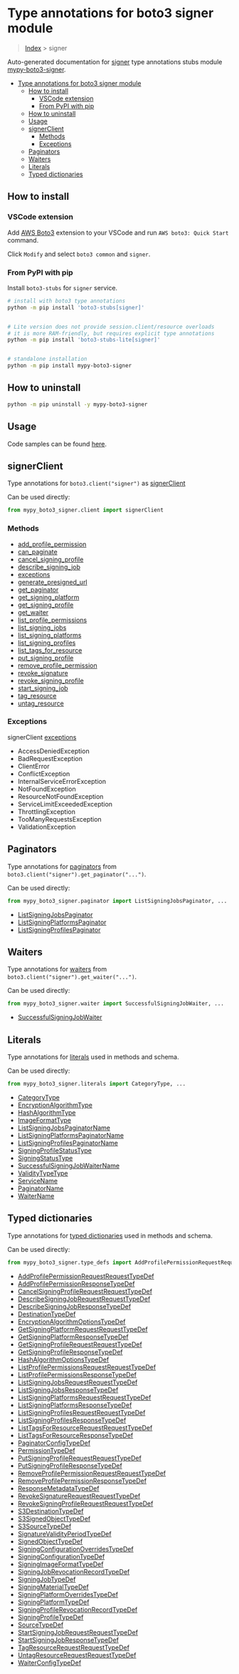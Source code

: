 <a id="type-annotations-for-boto3-signer-module"></a>

# Type annotations for boto3 signer module

> [Index](..) > signer

Auto-generated documentation for
[signer](https://boto3.amazonaws.com/v1/documentation/api/latest/reference/services/signer.html#signer)
type annotations stubs module
[mypy-boto3-signer](https://pypi.org/project/mypy-boto3-signer/).

- [Type annotations for boto3 signer module](#type-annotations-for-boto3-signer-module)
  - [How to install](#how-to-install)
    - [VSCode extension](#vscode-extension)
    - [From PyPI with pip](#from-pypi-with-pip)
  - [How to uninstall](#how-to-uninstall)
  - [Usage](#usage)
  - [signerClient](#signerclient)
    - [Methods](#methods)
    - [Exceptions](#exceptions)
  - [Paginators](#paginators)
  - [Waiters](#waiters)
  - [Literals](#literals)
  - [Typed dictionaries](#typed-dictionaries)

<a id="how-to-install"></a>

## How to install

<a id="vscode-extension"></a>

### VSCode extension

Add
[AWS Boto3](https://marketplace.visualstudio.com/items?itemName=Boto3typed.boto3-ide)
extension to your VSCode and run `AWS boto3: Quick Start` command.

Click `Modify` and select `boto3 common` and `signer`.

<a id="from-pypi-with-pip"></a>

### From PyPI with pip

Install `boto3-stubs` for `signer` service.

```bash
# install with boto3 type annotations
python -m pip install 'boto3-stubs[signer]'


# Lite version does not provide session.client/resource overloads
# it is more RAM-friendly, but requires explicit type annotations
python -m pip install 'boto3-stubs-lite[signer]'


# standalone installation
python -m pip install mypy-boto3-signer
```

<a id="how-to-uninstall"></a>

## How to uninstall

```bash
python -m pip uninstall -y mypy-boto3-signer
```

<a id="usage"></a>

## Usage

Code samples can be found [here](./usage.md).

<a id="signerclient"></a>

## signerClient

Type annotations for `boto3.client("signer")` as [signerClient](./client.md)

Can be used directly:

```python
from mypy_boto3_signer.client import signerClient
```

<a id="methods"></a>

### Methods

- [add_profile_permission](./client.md#add_profile_permission)
- [can_paginate](./client.md#can_paginate)
- [cancel_signing_profile](./client.md#cancel_signing_profile)
- [describe_signing_job](./client.md#describe_signing_job)
- [exceptions](./client.md#exceptions)
- [generate_presigned_url](./client.md#generate_presigned_url)
- [get_paginator](./client.md#get_paginator)
- [get_signing_platform](./client.md#get_signing_platform)
- [get_signing_profile](./client.md#get_signing_profile)
- [get_waiter](./client.md#get_waiter)
- [list_profile_permissions](./client.md#list_profile_permissions)
- [list_signing_jobs](./client.md#list_signing_jobs)
- [list_signing_platforms](./client.md#list_signing_platforms)
- [list_signing_profiles](./client.md#list_signing_profiles)
- [list_tags_for_resource](./client.md#list_tags_for_resource)
- [put_signing_profile](./client.md#put_signing_profile)
- [remove_profile_permission](./client.md#remove_profile_permission)
- [revoke_signature](./client.md#revoke_signature)
- [revoke_signing_profile](./client.md#revoke_signing_profile)
- [start_signing_job](./client.md#start_signing_job)
- [tag_resource](./client.md#tag_resource)
- [untag_resource](./client.md#untag_resource)

<a id="exceptions"></a>

### Exceptions

signerClient [exceptions](./client.md#exceptions)

- AccessDeniedException
- BadRequestException
- ClientError
- ConflictException
- InternalServiceErrorException
- NotFoundException
- ResourceNotFoundException
- ServiceLimitExceededException
- ThrottlingException
- TooManyRequestsException
- ValidationException

<a id="paginators"></a>

## Paginators

Type annotations for [paginators](./paginators.md) from
`boto3.client("signer").get_paginator("...")`.

Can be used directly:

```python
from mypy_boto3_signer.paginator import ListSigningJobsPaginator, ...
```

- [ListSigningJobsPaginator](./paginators.md#listsigningjobspaginator)
- [ListSigningPlatformsPaginator](./paginators.md#listsigningplatformspaginator)
- [ListSigningProfilesPaginator](./paginators.md#listsigningprofilespaginator)

<a id="waiters"></a>

## Waiters

Type annotations for [waiters](./waiters.md) from
`boto3.client("signer").get_waiter("...")`.

Can be used directly:

```python
from mypy_boto3_signer.waiter import SuccessfulSigningJobWaiter, ...
```

- [SuccessfulSigningJobWaiter](./waiters.md#successfulsigningjobwaiter)

<a id="literals"></a>

## Literals

Type annotations for [literals](./literals.md) used in methods and schema.

Can be used directly:

```python
from mypy_boto3_signer.literals import CategoryType, ...
```

- [CategoryType](./literals.md#categorytype)
- [EncryptionAlgorithmType](./literals.md#encryptionalgorithmtype)
- [HashAlgorithmType](./literals.md#hashalgorithmtype)
- [ImageFormatType](./literals.md#imageformattype)
- [ListSigningJobsPaginatorName](./literals.md#listsigningjobspaginatorname)
- [ListSigningPlatformsPaginatorName](./literals.md#listsigningplatformspaginatorname)
- [ListSigningProfilesPaginatorName](./literals.md#listsigningprofilespaginatorname)
- [SigningProfileStatusType](./literals.md#signingprofilestatustype)
- [SigningStatusType](./literals.md#signingstatustype)
- [SuccessfulSigningJobWaiterName](./literals.md#successfulsigningjobwaitername)
- [ValidityTypeType](./literals.md#validitytypetype)
- [ServiceName](./literals.md#servicename)
- [PaginatorName](./literals.md#paginatorname)
- [WaiterName](./literals.md#waitername)

<a id="typed-dictionaries"></a>

## Typed dictionaries

Type annotations for [typed dictionaries](./type_defs.md) used in methods and
schema.

Can be used directly:

```python
from mypy_boto3_signer.type_defs import AddProfilePermissionRequestRequestTypeDef, ...
```

- [AddProfilePermissionRequestRequestTypeDef](./type_defs.md#addprofilepermissionrequestrequesttypedef)
- [AddProfilePermissionResponseTypeDef](./type_defs.md#addprofilepermissionresponsetypedef)
- [CancelSigningProfileRequestRequestTypeDef](./type_defs.md#cancelsigningprofilerequestrequesttypedef)
- [DescribeSigningJobRequestRequestTypeDef](./type_defs.md#describesigningjobrequestrequesttypedef)
- [DescribeSigningJobResponseTypeDef](./type_defs.md#describesigningjobresponsetypedef)
- [DestinationTypeDef](./type_defs.md#destinationtypedef)
- [EncryptionAlgorithmOptionsTypeDef](./type_defs.md#encryptionalgorithmoptionstypedef)
- [GetSigningPlatformRequestRequestTypeDef](./type_defs.md#getsigningplatformrequestrequesttypedef)
- [GetSigningPlatformResponseTypeDef](./type_defs.md#getsigningplatformresponsetypedef)
- [GetSigningProfileRequestRequestTypeDef](./type_defs.md#getsigningprofilerequestrequesttypedef)
- [GetSigningProfileResponseTypeDef](./type_defs.md#getsigningprofileresponsetypedef)
- [HashAlgorithmOptionsTypeDef](./type_defs.md#hashalgorithmoptionstypedef)
- [ListProfilePermissionsRequestRequestTypeDef](./type_defs.md#listprofilepermissionsrequestrequesttypedef)
- [ListProfilePermissionsResponseTypeDef](./type_defs.md#listprofilepermissionsresponsetypedef)
- [ListSigningJobsRequestRequestTypeDef](./type_defs.md#listsigningjobsrequestrequesttypedef)
- [ListSigningJobsResponseTypeDef](./type_defs.md#listsigningjobsresponsetypedef)
- [ListSigningPlatformsRequestRequestTypeDef](./type_defs.md#listsigningplatformsrequestrequesttypedef)
- [ListSigningPlatformsResponseTypeDef](./type_defs.md#listsigningplatformsresponsetypedef)
- [ListSigningProfilesRequestRequestTypeDef](./type_defs.md#listsigningprofilesrequestrequesttypedef)
- [ListSigningProfilesResponseTypeDef](./type_defs.md#listsigningprofilesresponsetypedef)
- [ListTagsForResourceRequestRequestTypeDef](./type_defs.md#listtagsforresourcerequestrequesttypedef)
- [ListTagsForResourceResponseTypeDef](./type_defs.md#listtagsforresourceresponsetypedef)
- [PaginatorConfigTypeDef](./type_defs.md#paginatorconfigtypedef)
- [PermissionTypeDef](./type_defs.md#permissiontypedef)
- [PutSigningProfileRequestRequestTypeDef](./type_defs.md#putsigningprofilerequestrequesttypedef)
- [PutSigningProfileResponseTypeDef](./type_defs.md#putsigningprofileresponsetypedef)
- [RemoveProfilePermissionRequestRequestTypeDef](./type_defs.md#removeprofilepermissionrequestrequesttypedef)
- [RemoveProfilePermissionResponseTypeDef](./type_defs.md#removeprofilepermissionresponsetypedef)
- [ResponseMetadataTypeDef](./type_defs.md#responsemetadatatypedef)
- [RevokeSignatureRequestRequestTypeDef](./type_defs.md#revokesignaturerequestrequesttypedef)
- [RevokeSigningProfileRequestRequestTypeDef](./type_defs.md#revokesigningprofilerequestrequesttypedef)
- [S3DestinationTypeDef](./type_defs.md#s3destinationtypedef)
- [S3SignedObjectTypeDef](./type_defs.md#s3signedobjecttypedef)
- [S3SourceTypeDef](./type_defs.md#s3sourcetypedef)
- [SignatureValidityPeriodTypeDef](./type_defs.md#signaturevalidityperiodtypedef)
- [SignedObjectTypeDef](./type_defs.md#signedobjecttypedef)
- [SigningConfigurationOverridesTypeDef](./type_defs.md#signingconfigurationoverridestypedef)
- [SigningConfigurationTypeDef](./type_defs.md#signingconfigurationtypedef)
- [SigningImageFormatTypeDef](./type_defs.md#signingimageformattypedef)
- [SigningJobRevocationRecordTypeDef](./type_defs.md#signingjobrevocationrecordtypedef)
- [SigningJobTypeDef](./type_defs.md#signingjobtypedef)
- [SigningMaterialTypeDef](./type_defs.md#signingmaterialtypedef)
- [SigningPlatformOverridesTypeDef](./type_defs.md#signingplatformoverridestypedef)
- [SigningPlatformTypeDef](./type_defs.md#signingplatformtypedef)
- [SigningProfileRevocationRecordTypeDef](./type_defs.md#signingprofilerevocationrecordtypedef)
- [SigningProfileTypeDef](./type_defs.md#signingprofiletypedef)
- [SourceTypeDef](./type_defs.md#sourcetypedef)
- [StartSigningJobRequestRequestTypeDef](./type_defs.md#startsigningjobrequestrequesttypedef)
- [StartSigningJobResponseTypeDef](./type_defs.md#startsigningjobresponsetypedef)
- [TagResourceRequestRequestTypeDef](./type_defs.md#tagresourcerequestrequesttypedef)
- [UntagResourceRequestRequestTypeDef](./type_defs.md#untagresourcerequestrequesttypedef)
- [WaiterConfigTypeDef](./type_defs.md#waiterconfigtypedef)
